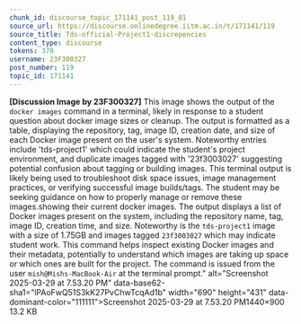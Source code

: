 ```yaml
---
chunk_id: discourse_topic_171141_post_119_01
source_url: https://discourse.onlinedegree.iitm.ac.in/t/171141/119
source_title: Tds-official-Project1-discrepencies
content_type: discourse
tokens: 370
username: 23F300327
post_number: 119
topic_id: 171141
---
```


**[Discussion Image by 23F300327]** This image shows the output of the `docker images` command in a terminal, likely in response to a student question about docker image sizes or cleanup. The output is formatted as a table, displaying the repository, tag, image ID, creation date, and size of each Docker image present on the user's system. Noteworthy entries include 'tds-project1' which could indicate the student's project environment, and duplicate images tagged with '23f3003027' suggesting potential confusion about tagging or building images. This terminal output is likely being used to troubleshoot disk space issues, image management practices, or verifying successful image builds/tags. The student may be seeking guidance on how to properly manage or remove these images.showing their current docker images. The output displays a list of Docker images present on the system, including the repository name, tag, image ID, creation time, and size. Noteworthy is the `tds-project1` image with a size of 1.75GB and images tagged `23f3003027` which may indicate student work. This command helps inspect existing Docker images and their metadata, potentially to understand which images are taking up space or which ones are built for the project. The command is issued from the user `mish@Mishs-MacBook-Air` at the terminal prompt." alt="Screenshot 2025-03-29 at 7.53.20 PM" data-base62-sha1="lPAoFwQ51S3kK27PvChwTcqAd1b" width="690" height="431" data-dominant-color="111111">Screenshot 2025-03-29 at 7.53.20 PM1440×900 13.2 KB
